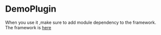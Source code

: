 # DemoPlugin
When you use it ,make sure to add module dependency to the framework. The framework is [here](https://github.com/pkusnail/Hot_Deployment_Plugin_Framework)
